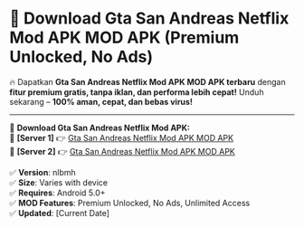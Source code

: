 # 🚀 Download Gta San Andreas Netflix Mod APK MOD APK (Premium Unlocked, No Ads)  

🔥 Dapatkan **Gta San Andreas Netflix Mod APK MOD APK terbaru** dengan **fitur premium gratis, tanpa iklan, dan performa lebih cepat!** Unduh sekarang – **100% aman, cepat, dan bebas virus!**  

---


🔽 **Download Gta San Andreas Netflix Mod APK:**  
🔹 **[Server 1]** 👉 [Gta San Andreas Netflix Mod APK MOD APK](https://apkcomod.com?title=Gta_San_Andreas_Netflix_Mod_APK)  
🔹 **[Server 2]** 👉 [Gta San Andreas Netflix Mod APK MOD APK](https://apkcomod.com?title=Gta_San_Andreas_Netflix_Mod_APK)  


✅ **Version**: nlbmh  
✅ **Size**: Varies with device  
✅ **Requires**: Android 5.0+  
✅ **MOD Features**: Premium Unlocked, No Ads, Unlimited Access  
✅ **Updated**: [Current Date]  